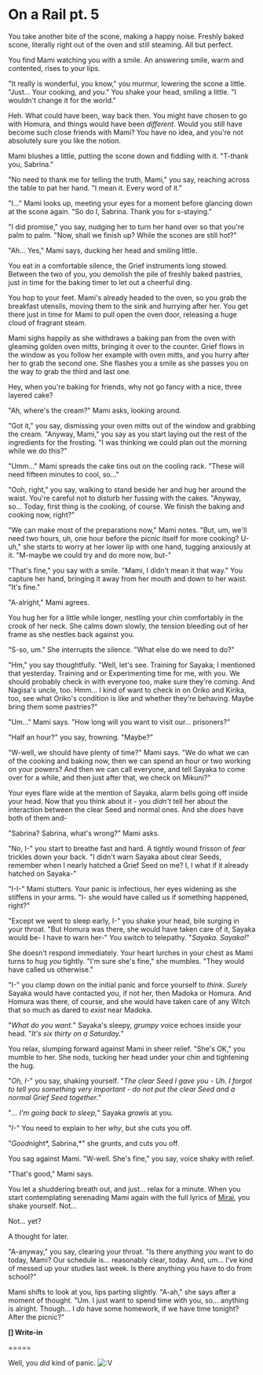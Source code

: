 # On a Rail pt. 5

You take another bite of the scone, making a happy noise. Freshly baked scone, literally right out of the oven and still steaming. All but perfect.

You find Mami watching you with a smile. An answering smile, warm and contented, rises to your lips.

"It really is wonderful, you know," you murmur, lowering the scone a little. "Just... Your cooking, and *you*." You shake your head, smiling a little. "I wouldn't change it for the world."

Heh. What could have been, way back then. You might have chosen to go with Homura, and things would have been *different*. Would you still have become such close friends with Mami? You have no idea, and you're not absolutely sure you like the notion.

Mami blushes a little, putting the scone down and fiddling with it. "T-thank you, Sabrina."

"No need to thank me for telling the truth, Mami," you say, reaching across the table to pat her hand. "I mean it. Every word of it."

"I..." Mami looks up, meeting your eyes for a moment before glancing down at the scone again. "So do I, Sabrina. Thank you for s-staying."

"I did promise," you say, nudging her to turn her hand over so that you're palm to palm. "Now, shall we finish up? While the scones are still hot?"

"Ah... Yes," Mami says, ducking her head and smiling little.

You eat in a comfortable silence, the Grief instruments long stowed. Between the two of you, you demolish the pile of freshly baked pastries, just in time for the baking timer to let out a cheerful ding.

You hop to your feet. Mami's already headed to the oven, so you grab the breakfast utensils, moving them to the sink and hurrying after her. You get there just in time for Mami to pull open the oven door, releasing a huge cloud of fragrant steam.

Mami sighs happily as she withdraws a baking pan from the oven with gleaming golden oven mitts, bringing it over to the counter. Grief flows in the window as you follow her example with oven mitts, and you hurry after her to grab the second one. She flashes you a smile as she passes you on the way to grab the third and last one.

Hey, when you're baking for friends, why not go fancy with a nice, three layered cake?

"Ah, where's the cream?" Mami asks, looking around.

"Got it," you say, dismissing your oven mitts out of the window and grabbing the cream. "Anyway, Mami," you say as you start laying out the rest of the ingredients for the frosting. "I was thinking we could plan out the morning while we do this?"

"Umm..." Mami spreads the cake tins out on the cooling rack. "These will need fifteen minutes to cool, so..."

"Ooh, right," you say, walking to stand beside her and hug her around the waist. You're careful not to disturb her fussing with the cakes. "Anyway, so... Today, first thing is the cooking, of course. We finish the baking and cooking now, right?"

"We can make most of the preparations now," Mami notes. "But, um, we'll need two hours, uh, one hour before the picnic itself for more cooking? U-uh," she starts to worry at her lower lip with one hand, tugging anxiously at it. "M-maybe we could try and do more now, but-"

"That's fine," you say with a smile. "Mami, I didn't mean it that way." You capture her hand, bringing it away from her mouth and down to her waist. "It's fine."

"A-alright," Mami agrees.

You hug her for a little while longer, nestling your chin comfortably in the crook of her neck. She calms down slowly, the tension bleeding out of her frame as she nestles back against you.

"S-so, um." She interrupts the silence. "What else do we need to do?"

"Hm," you say thoughtfully. "Well, let's see. Training for Sayaka; I mentioned that yesterday. Training and or Experimenting time for me, with you. We should probably check in with everyone too, make sure they're coming. And Nagisa's uncle, too. Hmm... I kind of want to check in on Oriko and Kirika, too, see what Oriko's condition is like and whether they're behaving. Maybe bring them some pastries?"

"Um..." Mami says. "How long will you want to visit our... prisoners?"

"Half an hour?" you say, frowning. "Maybe?"

"W-well, we should have plenty of time?" Mami says. "We do what we can of the cooking and baking now, then we can spend an hour or two working on your powers? And then we can call everyone, and tell Sayaka to come over for a while, and then just after that, we check on Mikuni?"

Your eyes flare wide at the mention of Sayaka, alarm bells going off inside your head. Now that you think about it - you *didn't* tell her about the interaction between the clear Seed and normal ones. And she *does* have both of them and-

"Sabrina? Sabrina, what's wrong?" Mami asks.

"No, I-" you start to breathe fast and hard. A tightly wound frisson of *fear* trickles down your back. "I didn't warn Sayaka about clear Seeds, remember when I nearly hatched a Grief Seed on me? I, I what if it already hatched on Sayaka-"

"I-I-" Mami stutters. Your panic is infectious, her eyes widening as she stiffens in your arms. "I- she would have called us if something happened, right?"

"Except we went to sleep early, I-" you shake your head, bile surging in your throat. "But Homura was there, she would have taken care of it, Sayaka would be- I have to warn her-" You switch to telepathy. "*Sayaka. Sayaka!*"

She doesn't respond immediately. Your heart lurches in your chest as Mami turns to hug *you* tightly. "I'm sure she's fine," she mumbles. "They would have called us otherwise."

"I-" you clamp down on the initial panic and force yourself to *think*. *Surely* Sayaka would have contacted you, if not her, then Madoka or Homura. And Homura was there, of course, and she would have taken care of any Witch that so much as dared to *exist* near Madoka.

"*What do you want.*" Sayaka's sleepy, *grumpy* voice echoes inside your head. "*It's six thirty on a *Saturday*.*"

You relax, slumping forward against Mami in sheer relief. "She's OK," you mumble to her. She nods, tucking her head under your chin and tightening the hug.

"*Oh, I-*" you say, shaking yourself. "*The clear Seed I gave you - Uh. I forgot to tell you something very important - *do not* put the clear Seed and a normal Grief Seed together.*"

"*... I'm going back to sleep,*" Sayaka *growls* at you.

"*I-*" You need to explain to her *why*, but she cuts you off.

"*Good*night\*, Sabrina,\*" she grunts, and cuts you off.

You sag against Mami. "W-well. She's fine," you say, voice shaky with relief.

"That's good," Mami says.

You let a shuddering breath out, and just... relax for a minute. When you start contemplating serenading Mami again with the full lyrics of [Mirai](https://www.youtube.com/watch?v=ZljC0dU53CQ), you shake yourself. Not...

Not... yet?

A thought for later.

"A-anyway," you say, clearing your throat. "Is there anything *you* want to do today, Mami? Our schedule is... reasonably clear, today. And, um... I've kind of messed up your studies last week. Is there anything you have to do from school?"

Mami shifts to look at you, lips parting slightly. "A-ah," she says after a moment of thought. "Um. I just want to spend time with you, so... anything is alright. Though... I *do* have some homework, if we have time tonight? After the picnic?"

**\[] Write-in**

\=====​

Well, you *did* kind of panic. ![:V](/styles/sv_smiles/xenforo/emot-v.gif ":V    :V")
